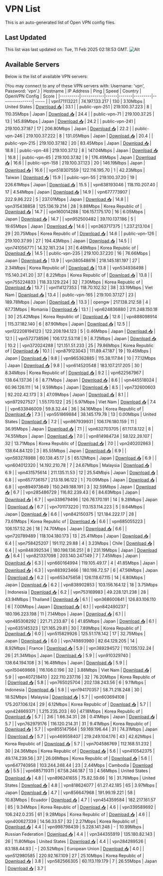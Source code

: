 # VPN List

This is an auto-generated list of Open VPN config files.

## Last Updated

This list was last updated on: Tue, 11 Feb 2025 02:18:53 GMT.
![Alt](https://repobeats.axiom.co/api/embed/186b98318ef1479477931607c1ad7d823f12451f.svg "Repobeats analytics image")

## Available Servers

Below is the list of available VPN servers:

(You may connect to any of these VPN servers with: Username: 'vpn', Password: 'vpn'.)
| Hostname | IP Address | Ping | Speed | Country | OpenVPN Config | Score |
|----------|------------|------|-------|---------|----------------| ----- |
| vpn171113221 | 74.197.133.217 | 130 | 3.10Mbps | United States | [Download 📥](./configs/server_0_US.ovpn) | 33.1 |
| public-vpn-251 | 219.100.37.223 | 8 | 110.35Mbps | Japan | [Download 📥](./configs/server_1_JP.ovpn) | 24.4 |
| public-vpn-71 | 219.100.37.25 | 13 | 145.89Mbps | Japan | [Download 📥](./configs/server_2_JP.ovpn) | 24.2 |
| public-vpn-241 | 219.100.37.187 | 17 | 206.80Mbps | Japan | [Download 📥](./configs/server_3_JP.ovpn) | 22.2 |
| public-vpn-246 | 219.100.37.222 | 8 | 131.05Mbps | Japan | [Download 📥](./configs/server_4_JP.ovpn) | 20.4 |
| public-vpn-215 | 219.100.37.182 | 20 | 83.45Mbps | Japan | [Download 📥](./configs/server_5_JP.ovpn) | 18.8 |
| public-vpn-48 | 219.100.37.12 | 8 | 147.04Mbps | Japan | [Download 📥](./configs/server_6_JP.ovpn) | 16.8 |
| public-vpn-65 | 219.100.37.82 | 9 | 176.49Mbps | Japan | [Download 📥](./configs/server_7_JP.ovpn) | 16.6 |
| public-vpn-158 | 219.100.37.123 | 20 | 146.19Mbps | Japan | [Download 📥](./configs/server_8_JP.ovpn) | 16.6 |
| vpn518307559 | 122.116.195.70 | 1 | 42.23Mbps | Taiwan | [Download 📥](./configs/server_9_TW.ovpn) | 15.9 |
| public-vpn-55 | 219.100.37.20 | 19 | 226.61Mbps | Japan | [Download 📥](./configs/server_10_JP.ovpn) | 15.5 |
| vpn638193046 | 118.110.207.40 | 17 | 4.54Mbps | Japan | [Download 📥](./configs/server_11_JP.ovpn) | 14.9 |
| vpn677773907 | 222.9.86.222 | 5 | 237.01Mbps | Japan | [Download 📥](./configs/server_12_JP.ovpn) | 14.8 |
| vpn315438858 | 125.136.19.214 | 28 | 9.88Mbps | Korea Republic of | [Download 📥](./configs/server_13_KR.ovpn) | 14.7 |
| vpn160014288 | 106.157.175.170 | 16 | 6.05Mbps | Japan | [Download 📥](./configs/server_14_JP.ovpn) | 14.7 |
| vpn952500482 | 39.110.137.186 | 5 | 19.65Mbps | Japan | [Download 📥](./configs/server_15_JP.ovpn) | 14.6 |
| vpn363717375 | 1.237.213.104 | 29 | 20.75Mbps | Korea Republic of | [Download 📥](./configs/server_16_KR.ovpn) | 14.6 |
| public-vpn-126 | 219.100.37.99 | 27 | 194.43Mbps | Japan | [Download 📥](./configs/server_17_JP.ovpn) | 14.5 |
| vpn741056771 | 14.32.161.234 | 31 | 6.46Mbps | Korea Republic of | [Download 📥](./configs/server_18_KR.ovpn) | 14.5 |
| public-vpn-235 | 219.100.37.220 | 16 | 76.66Mbps | Japan | [Download 📥](./configs/server_19_JP.ovpn) | 13.9 |
| vpn380548616 | 218.145.181.197 | 27 | 2.34Mbps | Korea Republic of | [Download 📥](./configs/server_20_KR.ovpn) | 13.8 |
| vpn534938498 | 115.140.241.20 | 37 | 8.22Mbps | Korea Republic of | [Download 📥](./configs/server_21_KR.ovpn) | 13.8 |
| vpn755224833 | 118.33.129.224 | 32 | 7.30Mbps | Korea Republic of | [Download 📥](./configs/server_22_KR.ovpn) | 13.7 |
| vpn114127353 | 118.70.102.52 | 38 | 33.19Mbps | Viet Nam | [Download 📥](./configs/server_23_VN.ovpn) | 13.4 |
| public-vpn-165 | 219.100.37.127 | 23 | 189.78Mbps | Japan | [Download 📥](./configs/server_24_JP.ovpn) | 13.3 |
| opengw | 217.138.212.58 | 4 | 67.73Mbps | Romania | [Download 📥](./configs/server_25_RO.ovpn) | 13.1 |
| vpn624836880 | 211.248.150.18 | 30 | 25.42Mbps | Korea Republic of | [Download 📥](./configs/server_26_KR.ovpn) | 12.6 |
| vpn888098914 | 115.37.182.140 | 6 | 87.90Mbps | Japan | [Download 📥](./configs/server_27_JP.ovpn) | 12.5 |
| vpn122208194123 | 122.208.194.123 | 5 | 0.46Mbps | Japan | [Download 📥](./configs/server_28_JP.ovpn) | 12.1 |
| vpn572738596 | 106.172.53.118 | 9 | 8.72Mbps | Japan | [Download 📥](./configs/server_29_JP.ovpn) | 10.2 |
| vpn372024288 | 121.151.51.233 | 25 | 79.86Mbps | Korea Republic of | [Download 📥](./configs/server_30_KR.ovpn) | 10.1 |
| vpn879123043 | 111.89.47.187 | 19 | 19.45Mbps | Japan | [Download 📥](./configs/server_31_JP.ovpn) | 9.8 |
| vpn965362885 | 115.38.117.84 | 10 | 77.12Mbps | Japan | [Download 📥](./configs/server_32_JP.ovpn) | 9.8 |
| vpn614520548 | 183.107.217.205 | 30 | 8.34Mbps | Korea Republic of | [Download 📥](./configs/server_33_KR.ovpn) | 9.2 |
| vpn622567967 | 138.64.137.36 | 6 | 8.77Mbps | Japan | [Download 📥](./configs/server_34_JP.ovpn) | 8.6 |
| vpn445518024 | 60.96.126.111 | 14 | 9.59Mbps | Japan | [Download 📥](./configs/server_35_JP.ovpn) | 8.5 |
| vpn732600603 | 92.202.42.173 | 3 | 47.09Mbps | Japan | [Download 📥](./configs/server_36_JP.ovpn) | 8.1 |
| vpn972927527 | 1.55.170.122 | 25 | 5.97Mbps | Viet Nam | [Download 📥](./configs/server_37_VN.ovpn) | 7.4 |
| vpn633946009 | 59.8.32.44 | 36 | 34.16Mbps | Korea Republic of | [Download 📥](./configs/server_38_KR.ovpn) | 7.3 |
| vpn551869884 | 38.145.179.78 | 13 | 0.00Mbps | United States | [Download 📥](./configs/server_39_US.ovpn) | 7.2 |
| vpn867939931 | 106.176.180.159 | 11 | 36.95Mbps | Japan | [Download 📥](./configs/server_40_JP.ovpn) | 7.1 |
| vpn632703705 | 61.117.8.122 | 8 | 74.55Mbps | Japan | [Download 📥](./configs/server_41_JP.ovpn) | 7.0 |
| vpn814984724 | 58.122.28.107 | 32 | 13.71Mbps | Korea Republic of | [Download 📥](./configs/server_42_KR.ovpn) | 7.0 |
| vpn240202863 | 138.64.84.120 | 3 | 85.55Mbps | Japan | [Download 📥](./configs/server_43_JP.ovpn) | 6.9 |
| vpn583278988 | 60.138.45.17 | 5 | 65.12Mbps | Japan | [Download 📥](./configs/server_44_JP.ovpn) | 6.9 |
| vpn604012320 | 14.192.210.78 | 7 | 24.67Mbps | Malaysia | [Download 📥](./configs/server_45_MY.ovpn) | 6.9 |
| vpn431575614 | 211.135.11.53 | 12 | 25.54Mbps | Japan | [Download 📥](./configs/server_46_JP.ovpn) | 6.8 |
| vpn657736157 | 213.18.96.122 | 1 | 70.09Mbps | Japan | [Download 📥](./configs/server_47_JP.ovpn) | 6.8 |
| vpn894973649 | 150.249.188.191 | 3 | 32.59Mbps | Japan | [Download 📥](./configs/server_48_JP.ovpn) | 6.7 |
| vpn285486729 | 116.82.239.43 | 6 | 84.63Mbps | Japan | [Download 📥](./configs/server_49_JP.ovpn) | 6.7 |
| vpn339679496 | 126.76.170.191 | 14 | 9.28Mbps | Japan | [Download 📥](./configs/server_50_JP.ovpn) | 6.7 |
| vpn701173220 | 113.153.114.223 | 5 | 9.64Mbps | Japan | [Download 📥](./configs/server_51_JP.ovpn) | 6.6 |
| vpn842150375 | 121.184.222.17 | 28 | 73.61Mbps | Korea Republic of | [Download 📥](./configs/server_52_KR.ovpn) | 6.6 |
| vpn685055223 | 106.157.52.26 | 18 | 74.70Mbps | Japan | [Download 📥](./configs/server_53_JP.ovpn) | 6.6 |
| vpn720789489 | 118.104.180.173 | 13 | 25.41Mbps | Japan | [Download 📥](./configs/server_54_JP.ovpn) | 6.4 |
| vpn758425207 | 191.112.29.88 | 4 | 3.23Mbps | Chile | [Download 📥](./configs/server_55_CL.ovpn) | 6.4 |
| vpn848392534 | 180.198.136.251 | 8 | 231.19Mbps | Japan | [Download 📥](./configs/server_56_JP.ovpn) | 6.4 |
| vpn821337098 | 203.140.247.149 | 7 | 7.45Mbps | Japan | [Download 📥](./configs/server_57_JP.ovpn) | 6.3 |
| vpn660164994 | 119.105.49.17 | 4 | 41.85Mbps | Japan | [Download 📥](./configs/server_58_JP.ovpn) | 6.3 |
| vpn883923466 | 180.198.72.57 | 6 | 47.56Mbps | Japan | [Download 📥](./configs/server_59_JP.ovpn) | 6.2 |
| vpn653475658 | 126.118.67.115 | 14 | 6.80Mbps | Japan | [Download 📥](./configs/server_60_JP.ovpn) | 6.2 |
| vpn838902853 | 103.156.164.12 | 18 | 3.75Mbps | Indonesia | [Download 📥](./configs/server_61_ID.ovpn) | 6.2 |
| vpn753169983 | 49.228.121.238 | 28 | 43.94Mbps | Thailand | [Download 📥](./configs/server_62_TH.ovpn) | 6.1 |
| vpn368600841 | 126.83.106.110 | 6 | 7.00Mbps | Japan | [Download 📥](./configs/server_63_JP.ovpn) | 6.1 |
| vpn842490237 | 180.196.223.198 | 11 | 7.14Mbps | Japan | [Download 📥](./configs/server_64_JP.ovpn) | 6.1 |
| vpn485308292 | 221.71.233.87 | 6 | 41.85Mbps | Japan | [Download 📥](./configs/server_65_JP.ovpn) | 6.1 |
| vpn635145323 | 121.165.29.81 | 30 | 7.89Mbps | Korea Republic of | [Download 📥](./configs/server_66_KR.ovpn) | 6.0 |
| vpn515829926 | 125.51.178.142 | 17 | 32.75Mbps | Japan | [Download 📥](./configs/server_67_JP.ovpn) | 6.0 |
| vpn749893980 | 82.64.129.205 | 14 | 8.92Mbps | France | [Download 📥](./configs/server_68_FR.ovpn) | 5.9 |
| vpn389294572 | 110.135.132.24 | 26 | 21.34Mbps | Japan | [Download 📥](./configs/server_69_JP.ovpn) | 5.9 |
| vpn910329740 | 138.64.194.108 | 3 | 16.48Mbps | Japan | [Download 📥](./configs/server_70_JP.ovpn) | 5.9 |
| vpn150469868 | 116.106.0.196 | 32 | 3.88Mbps | Viet Nam | [Download 📥](./configs/server_71_VN.ovpn) | 5.9 |
| vpn407218410 | 222.110.237.116 | 32 | 76.20Mbps | Korea Republic of | [Download 📥](./configs/server_72_KR.ovpn) | 5.8 |
| vpn765025704 | 202.138.243.56 | 6 | 9.11Mbps | Indonesia | [Download 📥](./configs/server_73_ID.ovpn) | 5.8 |
| vpn194170357 | 58.71.218.248 | 30 | 18.52Mbps | Malaysia | [Download 📥](./configs/server_74_MY.ovpn) | 5.7 |
| vpn603694108 | 175.207.106.124 | 29 | 6.12Mbps | Korea Republic of | [Download 📥](./configs/server_75_KR.ovpn) | 5.7 |
| vpn424669371 | 1.215.235.203 | 60 | 47.18Mbps | Korea Republic of | [Download 📥](./configs/server_76_KR.ovpn) | 5.7 |
| 2i6 | 1.66.34.31 | 28 | 0.41Mbps | Japan | [Download 📥](./configs/server_77_JP.ovpn) | 5.7 |
| vpn762979176 | 116.120.214.31 | 31 | 9.41Mbps | Korea Republic of | [Download 📥](./configs/server_78_KR.ovpn) | 5.7 |
| vpn855147564 | 59.169.196.44 | 31 | 74.31Mbps | Japan | [Download 📥](./configs/server_79_JP.ovpn) | 5.7 |
| vpn469558407 | 219.249.104.176 | 43 | 42.62Mbps | Korea Republic of | [Download 📥](./configs/server_80_KR.ovpn) | 5.7 |
| vpn704586769 | 112.168.51.232 | 30 | 24.36Mbps | Korea Republic of | [Download 📥](./configs/server_81_KR.ovpn) | 5.6 |
| vpn410542375 | 49.174.239.56 | 37 | 26.06Mbps | Korea Republic of | [Download 📥](./configs/server_82_KR.ovpn) | 5.6 |
| vpn647740958 | 103.244.248.44 | 23 | 2.44Mbps | Cambodia | [Download 📥](./configs/server_83_KH.ovpn) | 5.5 |
| vpn685719311 | 67.58.246.187 | 13 | 4.56Mbps | United States | [Download 📥](./configs/server_84_US.ovpn) | 4.8 |
| vpn896241655 | 75.82.59.66 | 16 | 31.76Mbps | United States | [Download 📥](./configs/server_85_US.ovpn) | 4.8 |
| vpn818624077 | 61.27.42.185 | 65 | 3.97Mbps | Japan | [Download 📥](./configs/server_86_JP.ovpn) | 4.7 |
| vpn856647968 | 191.99.19.221 | 58 | 10.83Mbps | Ecuador | [Download 📥](./configs/server_87_EC.ovpn) | 4.7 |
| vpn454359584 | 182.217.161.57 | 85 | 9.34Mbps | Korea Republic of | [Download 📥](./configs/server_88_KR.ovpn) | 4.6 |
| vpn339589692 | 106.242.0.235 | 61 | 9.28Mbps | Korea Republic of | [Download 📥](./configs/server_89_KR.ovpn) | 4.6 |
| vpn400627339 | 14.56.33.57 | 32 | 2.27Mbps | Korea Republic of | [Download 📥](./configs/server_90_KR.ovpn) | 4.4 |
| vpn998798439 | 5.228.141.248 | - | 10.99Mbps | Russian Federation | [Download 📥](./configs/server_91_RU.ovpn) | 4.4 |
| vpn344355919 | 135.180.82.143 | 26 | 11.80Mbps | United States | [Download 📥](./configs/server_92_US.ovpn) | 4.4 |
| vpn284289526 | 83.188.44.93 | - | 20.52Mbps | European Union | [Download 📥](./configs/server_93_EU.ovpn) | 4.0 |
| vpn512980585 | 220.92.167.109 | 27 | 25.10Mbps | Korea Republic of | [Download 📥](./configs/server_94_KR.ovpn) | 3.8 |
| vpn582566305 | 60.113.119.179 | 7 | 26.55Mbps | Japan | [Download 📥](./configs/server_95_JP.ovpn) | 3.7 |
